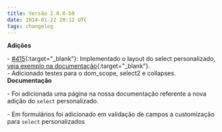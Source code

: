 ```yaml
---
title: Versão 2.0.0-b9
date: 2014-01-22 20:12 UTC
tags: changelog
---
```


**Adições**

\- [#415](https://github.com/locaweb/locawebstyle/pull/415){:target="_blank"}: Implementado o layout do select personalizado, [veja exemplo na documentação](http://locaweb.github.io/locawebstyle/manual/componentes/select "Veja o exemplo na documentação"){:target="_blank"}.
<br>
\- Adicionado testes para o dom_scope, select2 e collapses.
<br>
**Documentação**

\- Foi adicionada uma página na nossa documentação referente a nova adição do <code>select</code> personalizado.

\- Em formulários foi adicionado em validação de campos a customização para <code>select</code> personalizados
